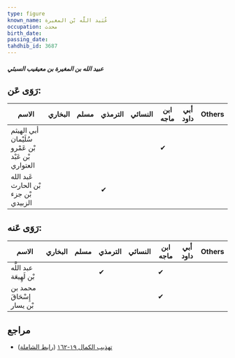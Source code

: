 ```yaml
---
type: figure
known_name: عُبَيد اللَّه بْن المغيرة
occupation: محدث
birth_date:
passing_date:
tahdhib_id: 3687
---
```

##### عبيد الله بن المغيرة بن معيقيب السبئي

## رَوَى عَن:
| الاسم                                              | البخاري | مسلم | الترمذي | النسائي | ابن ماجه | أبي داود | Others |
| -------------------------------------------------- | ------- | ---- | ------- | ------- | -------- | -------- | ------ |
| أبي الهيثم سُلَيْمان بْن عَمْرو بْن عَبْد العتواري |         |      |         |         | ✔        |          |        |
| عَبد الله بْن الحارث بْن جزء الزبيدي               |         |      | ✔       |         |          |          |        |
## رَوَى عَنه:
| الاسم                      | البخاري | مسلم | الترمذي | النسائي | ابن ماجه | أبي داود | Others |
| -------------------------- | ------- | ---- | ------- | ------- | -------- | -------- | ------ |
| عبد اللَّه بْن لَهِيعَة    |         |      | ✔       |         | ✔        |          |        |
| محمد بن إِسْحَاقَ بْن يسار |         |      |         |         | ✔        |          |        |
## مراجع
- [تهذيب الكمال ١٩-١٦٢](obsidian://open?vault=Tahdhib-al-Kamal&file=Figures/٣٦٨٧-عبيد%20الله%20بن%20المغيرة%20بن%20معيقيب%20السبئي) ([رابط الشاملة](https://shamela.ws/book/3722/9736))